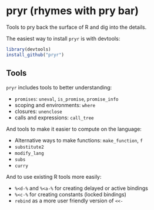 # pryr (rhymes with pry bar)

Tools to pry back the surface of R and dig into the details. 

The easiest way to install `pryr` is with devtools:

```R
library(devtools)
install_github("pryr")
```

## Tools

`pryr` includes tools to better understanding:

* `promises`: `uneval`, `is_promise`, `promise_info`
* scoping and environments: `where`
* closures: `unenclose`
* calls and expressions: `call_tree`

And tools to make it easier to compute on the language:

* Alternative ways to make functions: `make_function`, `f`
* `substitute2`
* `modify_lang`
* `subs`
* `curry`

And to use existing R tools more easily:

* `%<d-%` and `%<a-%` for creating delayed or active bindings
* `%<c-%` for creating constants (locked bindings)
* `rebind` as a more user friendly version of `<<-`